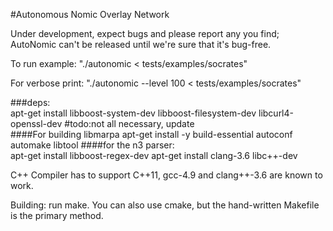 #Autonomous Nomic Overlay Network


Under development, expect bugs and please report any you find; AutoNomic can't be released until we're sure that it's bug-free. 

To run example: "./autonomic < tests/examples/socrates"  

For verbose print: "./autonomic --level 100 < tests/examples/socrates"  

###deps:  
apt-get install libboost-system-dev libboost-filesystem-dev libcurl4-openssl-dev    #todo:not all necessary, update  
####For building libmarpa
apt-get install -y build-essential autoconf automake libtool
####for the n3 parser:  
apt-get install libboost-regex-dev
apt-get install clang-3.6 libc++-dev  

C++ Compiler has to support C++11, gcc-4.9 and clang++-3.6 are known to work.  

Building: run make. You can also use cmake, but the hand-written Makefile is the primary method.  
